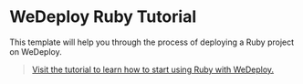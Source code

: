 # WeDeploy Ruby Tutorial

This template will help you through the process of deploying a Ruby project on WeDeploy.

> [Visit the tutorial to learn how to start using Ruby with WeDeploy.](https://wedeploy.com/tutorials/ruby/)
